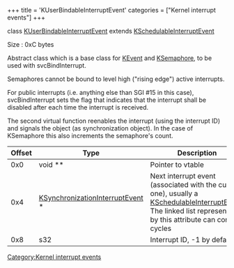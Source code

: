 +++
title = 'KUserBindableInterruptEvent'
categories = ["Kernel interrupt events"]
+++

class
[KUserBindableInterruptEvent](KUserBindableInterruptEvent "wikilink")
extends
[KSchedulableInterruptEvent](KSchedulableInterruptEvent "wikilink")

Size : 0xC bytes

Abstract class which is a base class for [KEvent](KEvent "wikilink") and
[KSemaphore](KSemaphore "wikilink"), to be used with svcBindInterrupt.

Semaphores cannot be bound to level high ("rising edge") active
interrupts.

For public interrupts (i.e. anything else than SGI \#15 in this case),
svcBindInterrupt sets the flag that indicates that the interrupt shall
be disabled after each time the interrupt is received.

The second virtual function reenables the interrupt (using the interrupt
ID) and signals the object (as synchronization object). In the case of
KSemaphore this also increments the semaphore's count.

| Offset | Type                                                                           | Description                                                                                                                                                                                             |
|--------|--------------------------------------------------------------------------------|---------------------------------------------------------------------------------------------------------------------------------------------------------------------------------------------------------|
| 0x0    | void \*\*                                                                      | Pointer to vtable                                                                                                                                                                                       |
| 0x4    | [KSynchronizationInterruptEvent](KSynchronizationInterruptEvent "wikilink") \* | Next interrupt event (associated with the current one), usually a [KSchedulableInterruptEvent](KSchedulableInterruptEvent "wikilink"). The linked list represented by this attribute can contain cycles |
| 0x8    | s32                                                                            | Interrupt ID, -1 by default                                                                                                                                                                             |

[Category:Kernel interrupt
events](Category:Kernel_interrupt_events "wikilink")